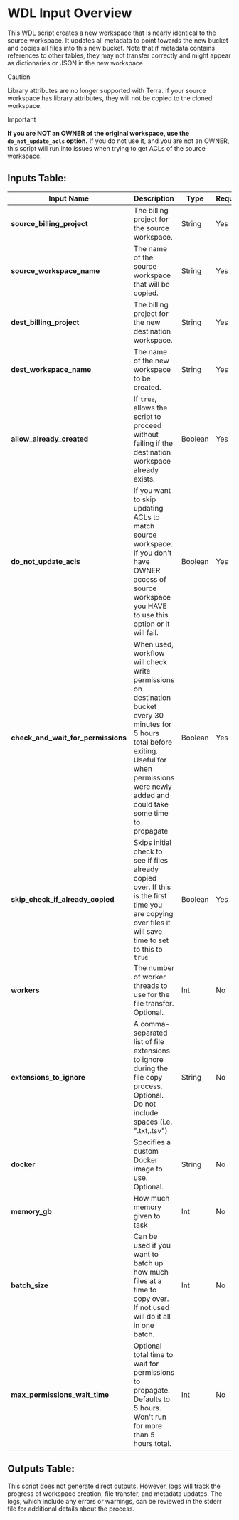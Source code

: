 # WDL Input Overview

This WDL script creates a new workspace that is nearly identical to the source workspace. It updates all metadata to point towards the new bucket and copies all files into this new bucket. Note that if metadata contains references to other tables, they may not transfer correctly and might appear as dictionaries or JSON in the new workspace.

>[!CAUTION]
>Library attributes are no longer supported with Terra. If your source workspace has library attributes, they will
> not be copied to the cloned workspace.

>[!IMPORTANT]
> **If you are NOT an OWNER of the original workspace, use the `do_not_update_acls` option.** If you do not use it, and
> you are not an OWNER, this script will run into issues when trying to get ACLs of the source workspace.

## Inputs Table:

| Input Name                          | Description                                                                                                                                                                                                   | Type     | Required | Default                                                                                     |
|-------------------------------------|---------------------------------------------------------------------------------------------------------------------------------------------------------------------------------------------------------------|----------|----------|---------------------------------------------------------------------------------------------|
| **source_billing_project**          | The billing project for the source workspace.                                                                                                                                                                 | String   | Yes      | N/A                                                                                         |
| **source_workspace_name**           | The name of the source workspace that will be copied.                                                                                                                                                         | String   | Yes      | N/A                                                                                         |
| **dest_billing_project**            | The billing project for the new destination workspace.                                                                                                                                                        | String   | Yes      | N/A                                                                                         |
| **dest_workspace_name**             | The name of the new workspace to be created.                                                                                                                                                                  | String   | Yes      | N/A                                                                                         |
| **allow_already_created**           | If `true`, allows the script to proceed without failing if the destination workspace already exists.                                                                                                          | Boolean  | Yes      | N/A                                                                                         |
| **do_not_update_acls**              | If you want to skip updating ACLs to match source workspace. If you don't have OWNER access of source workspace you HAVE to use this option or it will fail.                                                  | Boolean  | Yes      | N/A                                                                                         |
| **check_and_wait_for_permissions**  | When used, workflow will check write permissions on destination bucket every 30 minutes for 5 hours total before exiting. Useful for when permissions were newly added and could take some time to propagate  | Boolean  | Yes      | N/A                                                                                         |
| **skip_check_if_already_copied**    | Skips initial check to see if files already copied over. If this is the first time you are copying over files it will save time to set to this to `true`                                                      | Boolean  | Yes      | N/A                                                                                         |
| **workers**                         | The number of worker threads to use for the file transfer. Optional.                                                                                                                                          | Int      | No       | 10                                                                                          |
| **extensions_to_ignore**            | A comma-separated list of file extensions to ignore during the file copy process. Optional. Do not include spaces (i.e. ".txt,.tsv")                                                                          | String   | No       | N/A                                                                                         |
| **docker**                          | Specifies a custom Docker image to use. Optional.                                                                                                                                                             | String   | No       | us-central1-docker.pkg.dev/operations-portal-427515/ops-toolbox/ops_terra_utils_slim:latest |
| **memory_gb**                       | How much memory given to task                                                                                                                                                                                 | Int      | No       | 8                                                                                           |
| **batch_size**                      | Can be used if you want to batch up how much files at a time to copy over. If not used will do it all in one batch.                                                                                           | Int      | No       | N/A                                                                                         |
| **max_permissions_wait_time**       | Optional total time to wait for permissions to propagate. Defaults to 5 hours. Won't run for more than 5 hours total.                                                                                         | Int      | No       | 5                                                                                           |


## Outputs Table:
This script does not generate direct outputs. However, logs will track the progress of workspace creation, file transfer, and metadata updates. The logs, which include any errors or warnings, can be reviewed in the stderr file for additional details about the process.
